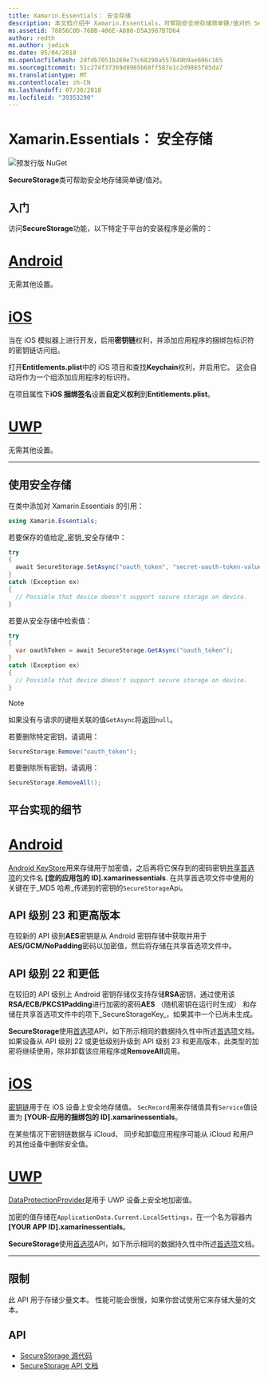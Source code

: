 ```yaml
---
title: Xamarin.Essentials： 安全存储
description: 本文档介绍中 Xamarin.Essentials，可帮助安全地存储简单键/值对的 SecureStorage 类。 它讨论了如何使用类、 平台实现的细节和限制。
ms.assetid: 78856C0D-76BB-406E-A880-D5A3987B7D64
author: redth
ms.author: jodick
ms.date: 05/04/2018
ms.openlocfilehash: 2dfdb7051b269e73c68290a557849b9ae606c165
ms.sourcegitcommit: 51c274f37369d8965b68ff587e1c2d9865f85da7
ms.translationtype: MT
ms.contentlocale: zh-CN
ms.lasthandoff: 07/30/2018
ms.locfileid: "39353290"
---
```

# <a name="xamarinessentials-secure-storage"></a>Xamarin.Essentials： 安全存储

![预发行版 NuGet](~/media/shared/pre-release.png)

**SecureStorage**类可帮助安全地存储简单键/值对。

## <a name="getting-started"></a>入门

访问**SecureStorage**功能，以下特定于平台的安装程序是必需的：

# <a name="androidtabandroid"></a>[Android](#tab/android)

无需其他设置。

# <a name="iostabios"></a>[iOS](#tab/ios)

当在 iOS 模拟器上进行开发，启用**密钥链**权利，并添加应用程序的捆绑包标识符的密钥链访问组。

打开**Entitlements.plist**中的 iOS 项目和查找**Keychain**权利，并启用它。 这会自动将作为一个组添加应用程序的标识符。

在项目属性下**iOS 捆绑签名**设置**自定义权利**到**Entitlements.plist**。

# <a name="uwptabuwp"></a>[UWP](#tab/uwp)

无需其他设置。

-----

## <a name="using-secure-storage"></a>使用安全存储

在类中添加对 Xamarin.Essentials 的引用：

```csharp
using Xamarin.Essentials;
```

若要保存的值给定_密钥_安全存储中：

```csharp
try
{
  await SecureStorage.SetAsync("oauth_token", "secret-oauth-token-value");
}
catch (Exception ex)
{
  // Possible that device doesn't support secure storage on device.
}
```

若要从安全存储中检索值：

```csharp
try
{
  var oauthToken = await SecureStorage.GetAsync("oauth_token");
}
catch (Exception ex)
{
  // Possible that device doesn't support secure storage on device.
}
```

> [!NOTE]
> 如果没有与请求的键相关联的值`GetAsync`将返回`null`。

若要删除特定密钥，请调用：

```csharp
SecureStorage.Remove("oauth_token");
```

若要删除所有密钥，请调用：

```csharp
SecureStorage.RemoveAll();
```


## <a name="platform-implementation-specifics"></a>平台实现的细节

# <a name="androidtabandroid"></a>[Android](#tab/android)

[Android KeyStore](https://developer.android.com/training/articles/keystore.html)用来存储用于加密值，之后再将它保存到的密码密钥[共享首选项](https://developer.android.com/training/data-storage/shared-preferences.html)的文件名 **[您的应用包的 ID].xamarinessentials**.  在共享首选项文件中使用的关键在于_MD5 哈希_传递到的密钥的`SecureStorage`Api。

## <a name="api-level-23-and-higher"></a>API 级别 23 和更高版本

在较新的 API 级别**AES**密钥是从 Android 密钥存储中获取并用于**AES/GCM/NoPadding**密码以加密值，然后将存储在共享首选项文件中。

## <a name="api-level-22-and-lower"></a>API 级别 22 和更低

在较旧的 API 级别上 Android 密钥存储仅支持存储**RSA**密钥，通过使用该**RSA/ECB/PKCS1Padding**进行加密的密码**AES** （随机密钥在运行时生成） 和存储在共享首选项文件中的项下_SecureStorageKey_，如果其中一个已尚未生成。

**SecureStorage**使用[首选项](preferences.md)API，如下所示相同的数据持久性中所述[首选项](preferences.md#persistence)文档。 如果设备从 API 级别 22 或更低级别升级到 API 级别 23 和更高版本，此类型的加密将继续使用，除非卸载该应用程序或**RemoveAll**调用。

# <a name="iostabios"></a>[iOS](#tab/ios)

[密钥链](https://developer.xamarin.com/api/type/Security.SecKeyChain/)用于在 iOS 设备上安全地存储值。  `SecRecord`用来存储值具有`Service`值设置为 **[YOUR-应用的捆绑包的 ID].xamarinessentials**。

在某些情况下密钥链数据与 iCloud、 同步和卸载应用程序可能从 iCloud 和用户的其他设备中删除安全值。

# <a name="uwptabuwp"></a>[UWP](#tab/uwp)

[DataProtectionProvider](https://docs.microsoft.com/uwp/api/windows.security.cryptography.dataprotection.dataprotectionprovider)是用于 UWP 设备上安全地加密值。

加密的值存储在`ApplicationData.Current.LocalSettings`，在一个名为容器内 **[YOUR APP ID].xamarinessentials**。

**SecureStorage**使用[首选项](preferences.md)API，如下所示相同的数据持久性中所述[首选项](preferences.md#persistence)文档。

-----

## <a name="limitations"></a>限制

此 API 用于存储少量文本。  性能可能会很慢，如果你尝试使用它来存储大量的文本。

## <a name="api"></a>API

- [SecureStorage 源代码](https://github.com/xamarin/Essentials/tree/master/Xamarin.Essentials/SecureStorage)
- [SecureStorage API 文档](xref:Xamarin.Essentials.SecureStorage)
